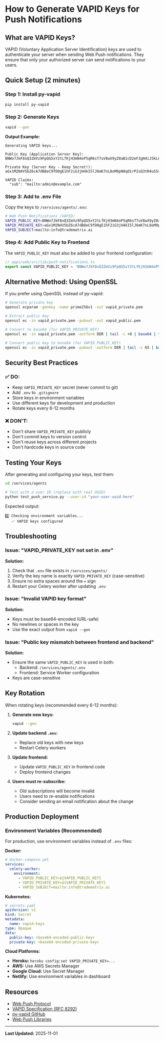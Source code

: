 # How to Generate VAPID Keys for Push Notifications

## What are VAPID Keys?

VAPID (Voluntary Application Server Identification) keys are used to authenticate your server when sending Web Push notifications. They ensure that only your authorized server can send notifications to your users.

## Quick Setup (2 minutes)

### Step 1: Install py-vapid

```bash
pip install py-vapid
```

### Step 2: Generate Keys

```bash
vapid --gen
```

**Output Example:**
```
Generating VAPID keys...

Public Key (Application Server Key):
BNWo7JkF8xQ3ZmVz9FpQG5xY2tLfKjH3mN4oP5qR6sT7uV8wX9yZ0aB1cD2eF3gH4iJ5kL6mN7oP8qR9sT0uV1wX2yZ3

Private Key (Server Key - Keep Secret!):
aGx1M2N4V5bZ6cA7dB8eC9fD0gE1hF2iG3jH4kI5lJ6mK7nL8oM9pN0qO1rP2sQ3tR4uS5vT6wU7xV8yW9zA0bB1cC2d

VAPID Claims:
  "sub": "mailto:admin@example.com"
```

### Step 3: Add to .env File

Copy the keys to `/services/agents/.env`:

```bash
# Web Push Notifications (VAPID)
VAPID_PUBLIC_KEY=BNWo7JkF8xQ3ZmVz9FpQG5xY2tLfKjH3mN4oP5qR6sT7uV8wX9yZ0aB1cD2eF3gH4iJ5kL6mN7oP8qR9sT0uV1wX2yZ3
VAPID_PRIVATE_KEY=aGx1M2N4V5bZ6cA7dB8eC9fD0gE1hF2iG3jH4kI5lJ6mK7nL8oM9pN0qO1rP2sQ3tR4uS5vT6wU7xV8yW9zA0bB1cC2d
VAPID_SUBJECT=mailto:info@tradematrix.ai
```

### Step 4: Add Public Key to Frontend

The `VAPID_PUBLIC_KEY` must also be added to your frontend configuration:

```typescript
// apps/web/src/lib/push-notifications.ts
export const VAPID_PUBLIC_KEY = 'BNWo7JkF8xQ3ZmVz9FpQG5xY2tLfKjH3mN4oP5qR6sT7uV8wX9yZ0aB1cD2eF3gH4iJ5kL6mN7oP8qR9sT0uV1wX2yZ3';
```

## Alternative Method: Using OpenSSL

If you prefer using OpenSSL instead of py-vapid:

```bash
# Generate private key
openssl ecparam -genkey -name prime256v1 -out vapid_private.pem

# Extract public key
openssl ec -in vapid_private.pem -pubout -out vapid_public.pem

# Convert to base64 (for VAPID_PRIVATE_KEY)
openssl ec -in vapid_private.pem -outform DER | tail -c +8 | base64 | tr -d '=' | tr '/+' '_-'

# Convert public key to base64 (for VAPID_PUBLIC_KEY)
openssl ec -in vapid_private.pem -pubout -outform DER | tail -c 65 | base64 | tr -d '=' | tr '/+' '_-'
```

## Security Best Practices

### ✅ DO:
- Keep `VAPID_PRIVATE_KEY` secret (never commit to git)
- Add `.env` to `.gitignore`
- Store keys in environment variables
- Use different keys for development and production
- Rotate keys every 6-12 months

### ❌ DON'T:
- Don't share `VAPID_PRIVATE_KEY` publicly
- Don't commit keys to version control
- Don't reuse keys across different projects
- Don't hardcode keys in source code

## Testing Your Keys

After generating and configuring your keys, test them:

```bash
cd /services/agents

# Test with a user ID (replace with real UUID)
python test_push_service.py --user-id "your-user-uuid-here"
```

Expected output:
```
2️⃣ Checking environment variables...
   ✅ VAPID keys configured
```

## Troubleshooting

### Issue: "VAPID_PRIVATE_KEY not set in .env"

**Solution:**
1. Check that `.env` file exists in `/services/agents/`
2. Verify the key name is exactly `VAPID_PRIVATE_KEY` (case-sensitive)
3. Ensure no extra spaces around the `=` sign
4. Restart your Celery worker after updating `.env`

### Issue: "Invalid VAPID key format"

**Solution:**
- Keys must be base64-encoded (URL-safe)
- No newlines or spaces in the key
- Use the exact output from `vapid --gen`

### Issue: "Public key mismatch between frontend and backend"

**Solution:**
- Ensure the same `VAPID_PUBLIC_KEY` is used in both:
  - Backend: `/services/agents/.env`
  - Frontend: Service Worker configuration
- Keys are case-sensitive

## Key Rotation

When rotating keys (recommended every 6-12 months):

1. **Generate new keys:**
   ```bash
   vapid --gen
   ```

2. **Update backend `.env`:**
   - Replace old keys with new keys
   - Restart Celery workers

3. **Update frontend:**
   - Update `VAPID_PUBLIC_KEY` in frontend code
   - Deploy frontend changes

4. **Users must re-subscribe:**
   - Old subscriptions will become invalid
   - Users need to re-enable notifications
   - Consider sending an email notification about the change

## Production Deployment

### Environment Variables (Recommended)

For production, use environment variables instead of `.env` files:

**Docker:**
```yaml
# docker-compose.yml
services:
  celery-worker:
    environment:
      - VAPID_PUBLIC_KEY=${VAPID_PUBLIC_KEY}
      - VAPID_PRIVATE_KEY=${VAPID_PRIVATE_KEY}
      - VAPID_SUBJECT=mailto:info@tradematrix.ai
```

**Kubernetes:**
```yaml
# secrets.yaml
apiVersion: v1
kind: Secret
metadata:
  name: vapid-keys
type: Opaque
data:
  public-key: <base64-encoded-public-key>
  private-key: <base64-encoded-private-key>
```

**Cloud Platforms:**
- **Heroku:** `heroku config:set VAPID_PRIVATE_KEY=...`
- **AWS:** Use AWS Secrets Manager
- **Google Cloud:** Use Secret Manager
- **Netlify:** Use environment variables in dashboard

## Resources

- [Web Push Protocol](https://developers.google.com/web/fundamentals/push-notifications)
- [VAPID Specification (RFC 8292)](https://tools.ietf.org/html/rfc8292)
- [py-vapid GitHub](https://github.com/web-push-libs/vapid)
- [Web Push Libraries](https://github.com/web-push-libs)

---

**Last Updated:** 2025-11-01

